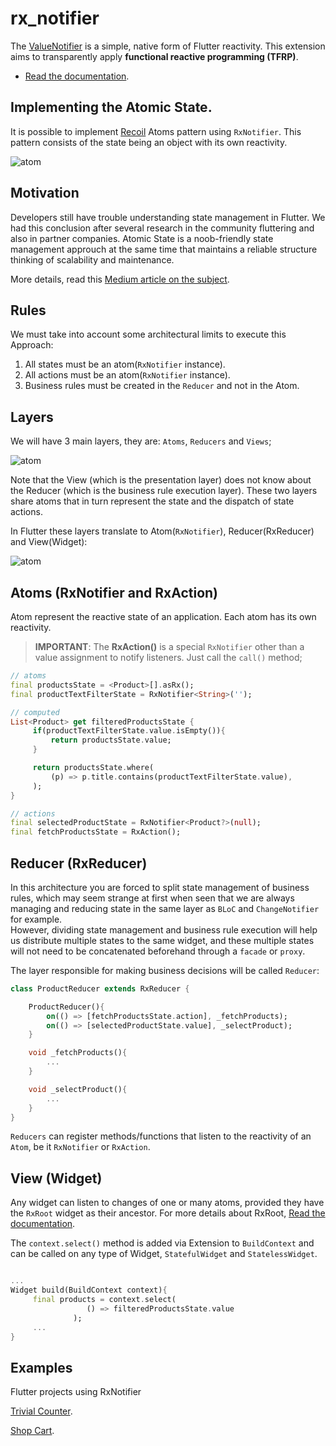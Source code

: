 # rx_notifier

The [ValueNotifier](https://api.flutter.dev/flutter/foundation/ValueNotifier-class.html) is a simple, native form of Flutter reactivity.
This extension aims to transparently apply **functional reactive programming (TFRP)**.

- [Read the documentation](https://github.com/Flutterando/rx_notifier/tree/master/rx_notifier).

## Implementing the Atomic State.

It is possible to implement [Recoil](https://recoiljs.org) Atoms pattern using `RxNotifier`.
This pattern consists of the state being an object with its own reactivity.

![atom](/assets/atom.png)


## Motivation

Developers still have trouble understanding state management in Flutter.
We had this conclusion after several research in the community fluttering and also
in partner companies.
Atomic State is a noob-friendly state management approuch at the same time
that maintains a reliable structure thinking of scalability and maintenance.

More details, read this [Medium article on the subject](https://medium.com/@jacobmoura/introdu%C3%A7%C3%A3o-ao-estado-at%C3%B4mico-no-flutter-com-rxnotifier-73ad9edf8718).


## Rules

We must take into account some architectural limits to execute this Approach:

1. All states must be an atom(`RxNotifier` instance).
2. All actions must be an atom(`RxNotifier` instance).
3. Business rules must be created in the `Reducer` and not in the Atom.


## Layers

We will have 3 main layers, they are: `Atoms`, `Reducers` and `Views`;

![atom](/assets/arch.png)

Note that the View (which is the presentation layer) does not know about the Reducer (which is the business rule execution layer).
These two layers share atoms that in turn represent the state and the dispatch of state actions.

In Flutter these layers translate to Atom(`RxNotifier`), Reducer(RxReducer) and View(Widget):

![atom](/assets/flutter-rx.png)


## Atoms (RxNotifier and RxAction)

Atom represent the reactive state of an application.
Each atom has its own reactivity.

> **IMPORTANT**: The **RxAction()** is a special `RxNotifier`
other than a value assignment to notify listeners.
Just call the `call()` method;

```dart
// atoms
final productsState = <Product>[].asRx();
final productTextFilterState = RxNotifier<String>('');

// computed
List<Product> get filteredProductsState {
     if(productTextFilterState.value.isEmpty()){
         return productsState.value;
     }

     return productsState.where(
         (p) => p.title.contains(productTextFilterState.value),
     );
}

// actions
final selectedProductState = RxNotifier<Product?>(null);
final fetchProductsState = RxAction();
```



## Reducer (RxReducer)

In this architecture you are forced to split state management
of business rules, which may seem strange at first when seen
that we are always managing and reducing state in the same layer as `BLoC` and `ChangeNotifier` for example.<br>
However, dividing state management and business rule execution will help us distribute multiple states to the same widget, and these multiple states will not need to be concatenated beforehand through a `facade` or `proxy`.

The layer responsible for making business decisions will be called `Reducer`:

```dart
class ProductReducer extends RxReducer {

    ProductReducer(){
        on(() => [fetchProductsState.action], _fetchProducts);
        on(() => [selectedProductState.value], _selectProduct);
    }

    void _fetchProducts(){
        ...
    }

    void _selectProduct(){
        ...
    }
}
```

`Reducers` can register methods/functions that listen to the reactivity of an `Atom`, be it `RxNotifier` or `RxAction`.

## View (Widget)

Any widget can listen to changes of one or many atoms,
provided they have the `RxRoot` widget as their ancestor.
For more details about RxRoot, [Read the documentation](https://github.com/Flutterando/rx_notifier/tree/master/rx_notifier).

The `context.select()` method is added via Extension to `BuildContext` and can be called on any type of Widget, `StatefulWidget` and `StatelessWidget`.

```dart

...
Widget build(BuildContext context){
     final products = context.select(
                 () => filteredProductsState.value
              );
     ...
}

```

## Examples

Flutter projects using RxNotifier

[Trivial Counter](https://github.com/Flutterando/rx_notifier/tree/master/rx_notifier/example/trivial_counter).

[Shop Cart](https://github.com/Flutterando/rx_notifier/tree/master/rx_notifier/example/shop_cart).
